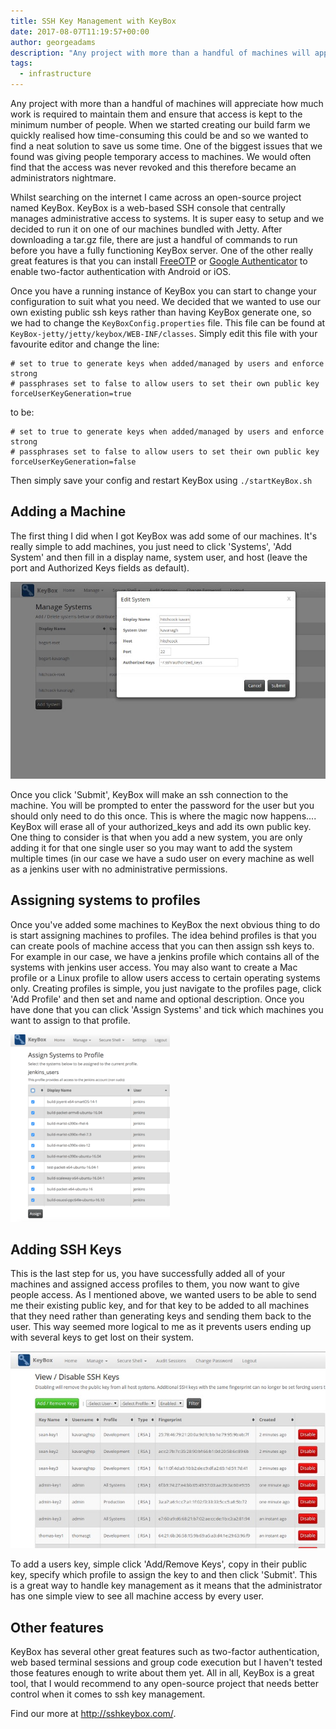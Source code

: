 ```yaml
---
title: SSH Key Management with KeyBox
date: 2017-08-07T11:19:57+00:00
author: georgeadams
description: "Any project with more than a handful of machines will appreciate how much work is required to maintain them and ensure that access is kept to the minimum number of people. When we started creating our build farm we quickly realised how time-consuming this could be and so we wanted to find a neat solution to save us some time. One of the biggest issues that we found was giving people temporary access to machines. We would often find that the access was never revoked and this therefore became an administrators nightmare."
tags:
  - infrastructure
---
```


Any project with more than a handful of machines will appreciate how much work is required to maintain them and ensure that access is kept to the minimum number of people. When we started creating our build farm we quickly realised how time-consuming this could be and so we wanted to find a neat solution to save us some time. One of the biggest issues that we found was giving people temporary access to machines. We would often find that the access was never revoked and this therefore became an administrators nightmare.

Whilst searching on the internet I came across an open-source project named KeyBox. KeyBox is a web-based SSH console that centrally manages administrative access to systems. It is super easy to setup and we decided to run it on one of our machines bundled with Jetty. After downloading a tar.gz file, there are just a handful of commands to run before you have a fully functioning KeyBox server. One of the other really great features is that you can install [FreeOTP](https://freeotp.github.io/) or [Google Authenticator](https://github.com/google/google-authenticator) to enable two-factor authentication with Android or iOS.

Once you have a running instance of KeyBox you can start to change your configuration to suit what you need. We decided that we wanted to use our own existing public ssh keys rather than having KeyBox generate one, so we had to change the `KeyBoxConfig.properties` file. This file can be found at `KeyBox-jetty/jetty/keybox/WEB-INF/classes`. Simply edit this file with your favourite editor and change the line:

```
# set to true to generate keys when added/managed by users and enforce strong
# passphrases set to false to allow users to set their own public key
forceUserKeyGeneration=true
```

to be:

```
# set to true to generate keys when added/managed by users and enforce strong
# passphrases set to false to allow users to set their own public key
forceUserKeyGeneration=false
```

Then simply save your config and restart KeyBox using `./startKeyBox.sh`  

## Adding a Machine

The first thing I did when I got KeyBox was add some of our machines. It's really simple to add machines, you just need to click 'Systems', 'Add System' and then fill in a display name, system user, and host (leave the port and Authorized Keys fields as default).  

![Screenshot of KeyBox that shows how to edit a system](./keybox_edit_system.jpg)

Once you click 'Submit', KeyBox will make an ssh connection to the machine. You will be prompted to enter the password for the user but you should only need to do this once. This is where the magic now happens.... KeyBox will erase all of your authorized_keys and add its own public key. One thing to consider is that when you add a new system, you are only adding it for that one single user so you may want to add the system multiple times (in our case we have a sudo user on every machine as well as a jenkins user with no administrative permissions.  

## Assigning systems to profiles

Once you've added some machines to KeyBox the next obvious thing to do is start assigning machines to profiles. The idea behind profiles is that you can create pools of machine access that you can then assign ssh keys to. For example in our case, we have a jenkins profile which contains all of the systems with jenkins user access. You may also want to create a Mac profile or a Linux profile to allow users access to certain operating systems only. Creating profiles is simple, you just navigate to the profiles page, click 'Add Profile' and then set and name and optional description. Once you have done that you can click 'Assign Systems' and tick which machines you want to assign to that profile.

![Screenshot of KeyBox that shows how to assign a system to profiles](./keybox_assign_to_profile.png)  

## Adding SSH Keys

This is the last step for us, you have successfully added all of your machines and assigned access profiles to them, you now want to give people access. As I mentioned above, we wanted users to be able to send me their existing public key, and for that key to be added to all machines that they need rather than generating keys and sending them back to the user. This way seemed more logical to me as it prevents users ending up with several keys to get lost on their system.

![Screenshot of KeyBox that show to to manage SSH keys](./keybox_managing_keys.jpg)  

To add a users key, simple click 'Add/Remove Keys', copy in their public key, specify which profile to assign the key to and then click 'Submit'. This is a great way to handle key management as it means that the administrator has one simple view to see all machine access by every user.  

## Other features

KeyBox has several other great features such as two-factor authentication, web based terminal sessions and group code execution but I haven't tested those features enough to write about them yet. All in all, KeyBox is a great tool, that I would recommend to any open-source project that needs better control when it comes to ssh key management.

Find our more at http://sshkeybox.com/.
